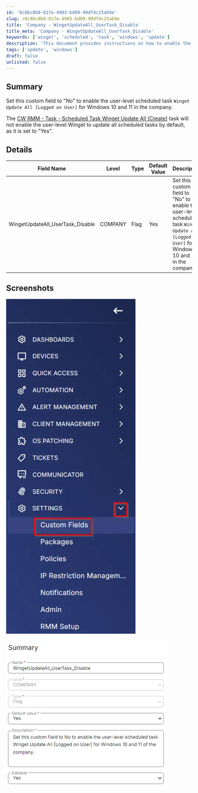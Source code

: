 ```yaml
---
id: '8c8bc8b0-817e-4903-bd09-90df4c25ab9e'
slug: /8c8bc8b0-817e-4903-bd09-90df4c25ab9e
title: 'Company - WingetUpdateAll_UserTask_Disable'
title_meta: 'Company - WingetUpdateAll_UserTask_Disable'
keywords: ['winget', 'scheduled', 'task', 'windows', 'update']
description: 'This document provides instructions on how to enable the user-level scheduled task `Winget Update All [Logged on User]` for Windows 10 and 11 by setting a custom field to "No". It explains the default settings and includes a detailed table of the field name, type, and description.'
tags: ['update', 'windows']
draft: false
unlisted: false
---
```


## Summary

Set this custom field to "No" to enable the user-level scheduled task `Winget Update All [Logged on User]` for Windows 10 and 11 in the company.

The [CW RMM - Task - Scheduled Task Winget Update All (Create)](/docs/a898b5ac-23d0-4e0d-89e5-79bca2277a6e) task will not enable the user-level Winget to update all scheduled tasks by default, as it is set to "Yes".

## Details

| Field Name                              | Level  | Type | Default Value | Description                                                                                                                                       | Editable |
|-----------------------------------------|--------|------|---------------|---------------------------------------------------------------------------------------------------------------------------------------------------|----------|
| WingetUpdateAll_UserTask_Disable       | COMPANY| Flag | Yes           | Set this custom field to "No" to enable the user-level scheduled task `Winget Update All [Logged on User]` for Windows 10 and 11 in the company. | Yes      |

## Screenshots

![Screenshot 1](../../../static/img/docs/8c8bc8b0-817e-4903-bd09-90df4c25ab9e/image_1.webp)

![Screenshot 2](../../../static/img/docs/8c8bc8b0-817e-4903-bd09-90df4c25ab9e/image_2.webp)